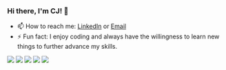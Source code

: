 ### Hi there, I'm CJ! 👋
- 📫 How to reach me: [LinkedIn](https://www.linkedin.com/in/cj-sewell-32a4a4199) or [Email](mailto:charlessj4107@gmail.com)
- ⚡ Fun fact: I enjoy coding and always have the willingness to learn new things to further advance my skills.
<!--
**Chao07/Chao07** is a ✨ _special_ ✨ repository because its `README.md` (this file) appears on your GitHub profile.

Here are some ideas to get you started:

- 🔭 I’m currently working on ...
- 🌱 I’m currently learning ...
- 👯 I’m looking to collaborate on ...
- 🤔 I’m looking for help with ...
- 💬 Ask me about ...
-->


![](http://github-profile-summary-cards.vercel.app/api/cards/profile-details?username=cjsewell07&theme=default)
![](http://github-profile-summary-cards.vercel.app/api/cards/repos-per-language?username=cjsewell07&theme=default)
![](http://github-profile-summary-cards.vercel.app/api/cards/most-commit-language?username=cjsewell07&theme=default)
![](http://github-profile-summary-cards.vercel.app/api/cards/stats?username=cjsewell07&theme=default)
![](http://github-profile-summary-cards.vercel.app/api/cards/productive-time?username=cjsewell07&theme=default&utcOffset=8)
